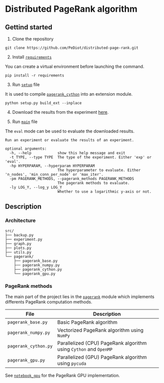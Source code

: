# Distributed PageRank algorithm 

## Gettind started

1. Clone the repository 

```
git clone https://github.com/PeDiot/distributed-page-rank.git
```

2. Install [`requirements`](requirements.txt)

You can create a virtual environment before launching the command.

```
pip install -r requirements
```

3. Run [`setup`](setup.py) file 

It is used to compile [`pagerank_cython`](src/pagerank/pagerank_cython.pyx) into an extension module.

```
python setup.py build_ext --inplace
```

4. Download the results from the experiment [here](https://drive.google.com/drive/folders/1UABC7J5kSZ_muW9rC5dkxyvPtCX_w-0i?usp=sharing). 

5. Run [`main`](main.py) file

The `eval` mode can be used to evaluate the downloaded results. 

```
Run an experiment or evaluate the results of an experiment.

optional arguments:
  -h, --help            show this help message and exit
  -t TYPE, --type TYPE  The type of the experiment. Either 'exp' or 'eval'.
  -hp HYPERPARAM, --hyperparam HYPERPARAM
                        The hyperparameter to evaluate. Either 'n_nodes', 'min_conn_per_node' or 'max_iter'.   
  -pm PAGERANK_METHODS, --pagerank_methods PAGERANK_METHODS
                        The pagerank methods to evaluate.
  -ly LOG_Y, --log_y LOG_Y
                        Whether to use a logarithmic y-axis or not.
```

## Description

### Architecture

```
src/
├── backup.py
├── experiment.py
├── graph.py
├── plots.py
├── utils.py
└── pagerank/ 
    ├── pagerank_base.py
    ├── pagerank_numpy.py
    ├── pagerank_cython.py
    └── pagerank_gpu.py
```

### PageRank methods

The main part of the project lies in the [`pagerank`](src/pagerank/) module which implements differents PageRank computation methods.

| File       | Description                                             |
|-------------------|---------------------------------------------------------|
| `pagerank_base.py`  | Basic PageRank algorithm             |
| `pagerank_numpy.py` | Vectorized PageRank algorithm using `NumPy`        |
| `pagerank_cython.py`| Parallelized (CPU) PageRank algorithm using `Cython` and `OpenMP`       |
| `pagerank_gpu.py`   | Parallelized (GPU) PageRank algorithm using `pycuda`          |

See [`notebook_gpu`](https://drive.google.com/file/d/1rNhbZQfeArP8kCoHw2yuxpTgE_mHOudy/view?usp=sharing) for the PageRank GPU implementation.
